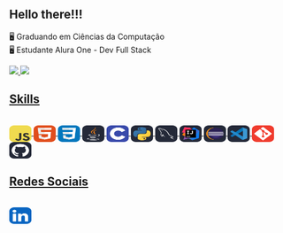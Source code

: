 ## Hello there!!!

🖥️ Graduando em Ciências da Computação<br>
🖥️ Estudante Alura One - Dev Full Stack
<div>
  <a href="https://github.com/Medeiros000">
  <img height="150em" src="https://github-readme-stats-sigma-five.vercel.app/api?username=Medeiros000&show_icons=true&theme=dark&include_all_commits=true&count_private=true"/>
  <img height="150em" width"30em" src="https://github-readme-stats-sigma-five.vercel.app/api/top-langs/?username=Medeiros000&layout=compact&langs_count=7&theme=dark"/>
</div>

## Skills    
<div style="display: inline_block"><br>
  <img align="center" alt="Js" height="30" width="40" src="https://github.com/Medeiros000/Medeiros000/blob/main/imagens/JavaScript.svg">
  <img align="center" alt="HTML" height="30" width="40" src="https://github.com/Medeiros000/Medeiros000/blob/main/imagens/HTML.svg">
  <img align="center" alt="CSS" height="30" width="40" src="https://github.com/Medeiros000/Medeiros000/blob/main/imagens/CSS.svg">
  <img align="center" alt="Java" height="30" width="40" src="https://github.com/Medeiros000/Medeiros000/blob/main/imagens/Java-Dark.svg">
  <img align="center" alt="C" height="30" width="40" src="https://github.com/Medeiros000/Medeiros000/blob/main/imagens/C.svg">
  <img align="center" alt="Python" height="30" width="40" src="https://github.com/Medeiros000/Medeiros000/blob/main/imagens/Python-Dark.svg">
  <img align="center" alt="MySQL" height="30" width="40" src="https://github.com/Medeiros000/Medeiros000/blob/main/imagens/MySQL-Dark.svg">
  <img align="center" alt="Idea" height="30" width="40" src="https://github.com/Medeiros000/Medeiros000/blob/main/imagens/Idea-Dark.svg">
  <img align="center" alt="Eclipse" height="30" width="40" src="https://github.com/Medeiros000/Medeiros000/blob/main/imagens/Eclipse-Dark.svg">
  <img align="center" alt="VsCode" height="30" width="40" src="https://github.com/Medeiros000/Medeiros000/blob/main/imagens/VSCode-Dark.svg">
  <img align="center" alt="Git" height="30" width="40" src="https://github.com/Medeiros000/Medeiros000/blob/main/imagens/Git.svg">
  <img align="center" alt="Github" height="30" width="40" src="https://github.com/Medeiros000/Medeiros000/blob/main/imagens/Github-Dark.svg">
  
</div>
    
## Redes Sociais
<div style="display: inline_block"><br>
  <a href="https://www.linkedin.com/in/j%C3%BAnior-medeiros-a58072259/" target="_blank"><img height="30" width="40" src="https://github.com/Medeiros000/Medeiros000/blob/main/imagens/LinkedIn.svg" target="_blank"></a>
</div>
